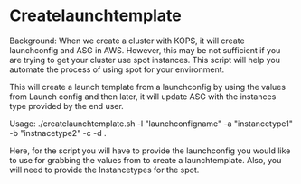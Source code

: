 # Createlaunchtemplate
Background: When we create a cluster with KOPS, it will create launchconfig and ASG in AWS. However, this may be not sufficient if you are trying to get your cluster use spot instances. This script will help you automate the process of using spot for your environment. 


This will create a launch template from a launchconfig by using the values from Launch config and then later, it will update ASG with the instances type provided by the end user.



Usage: ./createlaunchtemplate.sh -l "launchconfigname" -a "instancetype1" -b "instnacetype2" -c <instancetype3> -d <instancetype4>. 
  
 
 Here, for the script you will have to provide the launchconfig you would like to use for grabbing the values from to create a launchtemplate. Also, you will need to provide the Instancetypes for the spot. 
  
